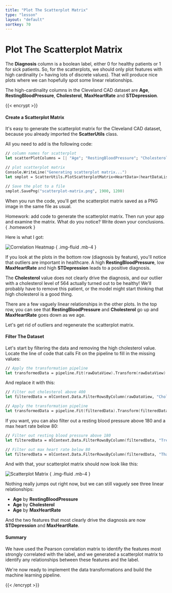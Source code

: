 ```yaml
---
title: "Plot The Scatterplot Matrix"
type: "lesson"
layout: "default"
sortkey: 70
---
```


# Plot The Scatterplot Matrix

The **Diagnosis** column is a boolean label, either 0 for healthy patients or 1 for sick patients. So, for the scatterplots, we should only plot features with high cardinality (= having lots of discrete values). That will produce nice plots where we can hopefully spot some linear relationships. 

The high-cardinality columns in the Cleveland CAD dataset are **Age**, **RestingBloodPressure**, **Cholesterol**, **MaxHeartRate** and **STDepression**.

{{< encrypt >}}

#### Create a Scatterplot Matrix

It's easy to generate the scatterplot matrix for the Cleveland CAD dataset, because you already imported the **ScatterUtils** class. 

All you need to add is the following code:

```fsharp
// column names for scatterplot
let scatterPlotColumns = [| "Age"; "RestingBloodPressure"; "Cholesterol"; "MaxHeartRate"; "STDepression"; "Diagnosis" |]

// plot scatterplot matrix
Console.WriteLine("Generating scatterplot matrix...")
let smplot = ScatterUtils.PlotScatterplotMatrix<HeartData>(heartDataList, scatterPlotColumns)

// Save the plot to a file
smplot.SavePng("scatterplot-matrix.png", 1900, 1200)
```

When you run the code, you'll get the scatterplot matrix saved as a PNG image in the same file as usual. 

Homework: add code to generate the scatterplot matrix. Then run your app and examine the matrix. What do you notice? Write down your conclusions.  
{ .homework }

Here is what I got:

![Correlation Heatmap](../img/scatterplot-matrix.png)
{ .img-fluid .mb-4 }

If you look at the plots in the bottom row (diagnosis by feature), you'll notice that outliers are important in healthcare. A high **RestingBloodPressure**, low **MaxHeartRate** and high **STDepression** leads to a positive diagnosis. 

The **Cholesterol** value does not clearly drive the diagnosis, and our outlier with a cholesterol level of 564 actually turned out to be healthy! We'll probably have to remove this patient, or the model might start thinking that high cholesterol is a good thing. 

There are a few vaguely linear relationships in the other plots. In the top row, you can see that **RestingBloodPressure** and **Cholesterol** go up and **MaxHeartRate** goes down as we age.

Let's get rid of outliers and regenerate the scatterplot matrix.

#### Filter The Dataset

Let's start by filtering the data and removing the high cholesterol value. Locate the line of code that calls Fit on the pipeline to fill in the missing values:

```fsharp
// Apply the transformation pipeline
let transformedData = pipeline.Fit(rawDataView).Transform(rawDataView)
```

And replace it with this:

```fsharp
// Filter out cholesterol above 400
let filteredData = mlContext.Data.FilterRowsByColumn(rawDataView, "Chol", upperBound = 400.0)

// Apply the transformation pipeline
let transformedData = pipeline.Fit(filteredData).Transform(filteredData)
```

If you want, you can also filter out a resting blood pressure above 180 and a max heart rate below 80:

```fsharp
// Filter out resting blood pressure above 180
let filteredData = mlContext.Data.FilterRowsByColumn(filteredData, "TrestBps", upperBound = 180.0)

// Filter out max heart rate below 80
let filteredData = mlContext.Data.FilterRowsByColumn(filteredData, "Thalac", lowerBound = 80.0)
```

And with that, your scatterplot matrix should now look like this:

![Scatterplot Matrix](../img/scatterplot-matrix-2.png)
{ .img-fluid .mb-4 }

Nothing really jumps out right now, but we can still vaguely see three linear relationships:

- **Age** by **RestingBloodPressure**
- **Age** by **Cholesterol**
- **Age** by **MaxHeartRate**

And the two features that most clearly drive the diagnosis are now **STDepression** and **MaxHeartRate**.

#### Summary

We have used the Pearson correlation matrix to identify the features most strongly correlated with the label, and we generated a scatterplot matrix to identify any relationships between these features and the label.

We're now ready to implement the data transformations and build the machine learning pipeline. 

{{< /encrypt >}}